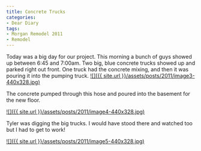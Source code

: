 ```yaml
---
title: Concrete Trucks
categories:
- Dear Diary
tags:
- Morgan Remodel 2011
- Remodel
---
```


Today was a big day for our project. This morning a bunch of guys showed up between 6:45 and 7:00am. Two big, blue concrete trucks showed up and parked right out front. One truck had the concrete mixing, and then it was pouring it into the pumping truck.
[![]({{ site.url }}/assets/posts/2011/image3-440x328.jpg)](http://thingelstad.com/s/concrete-trucks/image3/img)

The concrete pumped through this hose and poured into the basement for the new floor.

[![]({{ site.url }}/assets/posts/2011/image4-440x328.jpg)](http://thingelstad.com/s/concrete-trucks/image4/img)

Tyler was digging the big trucks. I would have stood there and watched too but I had to get to work!

[![]({{ site.url }}/assets/posts/2011/image5-440x328.jpg)](http://thingelstad.com/s/concrete-trucks/image5/img)
